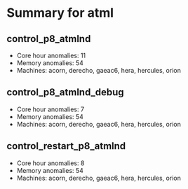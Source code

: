 # Summary for atml

## control_p8_atmlnd
- Core hour anomalies: 11
- Memory anomalies: 54
- Machines: acorn, derecho, gaeac6, hera, hercules, orion

## control_p8_atmlnd_debug
- Core hour anomalies: 7
- Memory anomalies: 54
- Machines: acorn, derecho, gaeac6, hera, hercules, orion

## control_restart_p8_atmlnd
- Core hour anomalies: 8
- Memory anomalies: 54
- Machines: acorn, derecho, gaeac6, hera, hercules, orion

